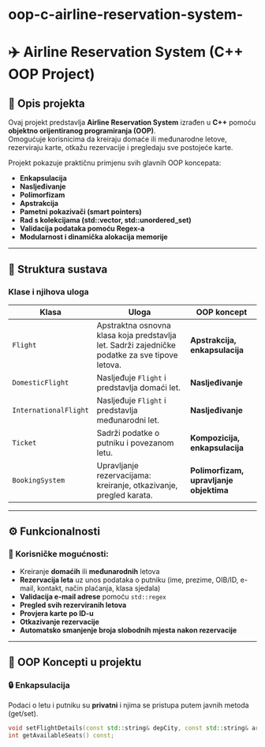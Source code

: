 # oop-c-airline-reservation-system-

# ✈️ Airline Reservation System (C++ OOP Project)

## 📖 Opis projekta
Ovaj projekt predstavlja **Airline Reservation System** izrađen u **C++** pomoću **objektno orijentiranog programiranja (OOP)**.  
Omogućuje korisnicima da kreiraju domaće ili međunarodne letove, rezerviraju karte, otkažu rezervacije i pregledaju sve postojeće karte.

Projekt pokazuje praktičnu primjenu svih glavnih OOP koncepata:  
- **Enkapsulacija**
- **Nasljeđivanje**
- **Polimorfizam**
- **Apstrakcija**
- **Pametni pokazivači (smart pointers)**
- **Rad s kolekcijama (std::vector, std::unordered_set)**
- **Validacija podataka pomoću Regex-a**
- **Modularnost i dinamička alokacija memorije**

---

## 🧩 Struktura sustava

### **Klase i njihova uloga**
| Klasa | Uloga | OOP koncept |
|-------|--------|-------------|
| `Flight` | Apstraktna osnovna klasa koja predstavlja let. Sadrži zajedničke podatke za sve tipove letova. | **Apstrakcija, enkapsulacija** |
| `DomesticFlight` | Nasljeđuje `Flight` i predstavlja domaći let. | **Nasljeđivanje** |
| `InternationalFlight` | Nasljeđuje `Flight` i predstavlja međunarodni let. | **Nasljeđivanje** |
| `Ticket` | Sadrži podatke o putniku i povezanom letu. | **Kompozicija, enkapsulacija** |
| `BookingSystem` | Upravljanje rezervacijama: kreiranje, otkazivanje, pregled karata. | **Polimorfizam, upravljanje objektima** |

---

## ⚙️ Funkcionalnosti

### 🧳 Korisničke mogućnosti:
- Kreiranje **domaćih** ili **međunarodnih** letova  
- **Rezervacija leta** uz unos podataka o putniku (ime, prezime, OIB/ID, e-mail, kontakt, način plaćanja, klasa sjedala)
- **Validacija e-mail adrese** pomoću `std::regex`
- **Pregled svih rezerviranih letova**
- **Provjera karte po ID-u**
- **Otkazivanje rezervacije**
- **Automatsko smanjenje broja slobodnih mjesta nakon rezervacije**

---

## 🧠 OOP Koncepti u projektu

### 🔒 Enkapsulacija
Podaci o letu i putniku su **privatni** i njima se pristupa putem javnih metoda (get/set).

```cpp
void setFlightDetails(const std::string& depCity, const std::string& arrCity, ...);
int getAvailableSeats() const;
